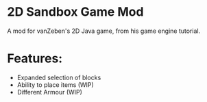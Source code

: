 # 2D Sandbox Game Mod

A mod for vanZeben's 2D Java game, from his game engine tutorial.

# Features:
- Expanded selection of blocks
- Ability to place items (WIP)
- Different Armour (WIP)
